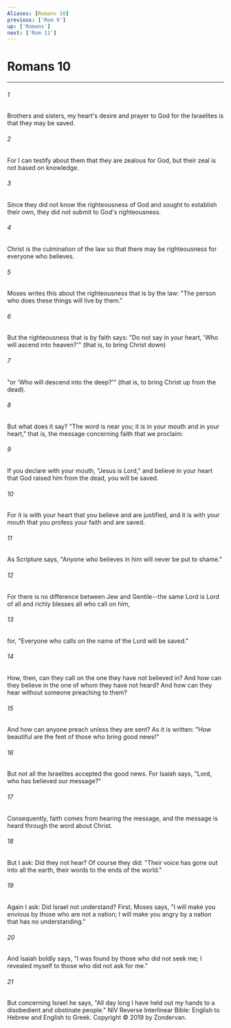 ```yaml
---
Aliases: [Romans 10]
previous: ['Rom 9']
up: ['Romans']
next: ['Rom 11']
---
```

# Romans 10

***


###### 1 
Brothers and sisters, my heart's desire and prayer to God for the Israelites is that they may be saved. 

###### 2 
For I can testify about them that they are zealous for God, but their zeal is not based on knowledge. 

###### 3 
Since they did not know the righteousness of God and sought to establish their own, they did not submit to God's righteousness. 

###### 4 
Christ is the culmination of the law so that there may be righteousness for everyone who believes. 

###### 5 
Moses writes this about the righteousness that is by the law: "The person who does these things will live by them." 

###### 6 
But the righteousness that is by faith says: "Do not say in your heart, 'Who will ascend into heaven?'" (that is, to bring Christ down) 

###### 7 
"or 'Who will descend into the deep?'" (that is, to bring Christ up from the dead). 

###### 8 
But what does it say? "The word is near you; it is in your mouth and in your heart," that is, the message concerning faith that we proclaim: 

###### 9 
If you declare with your mouth, "Jesus is Lord," and believe in your heart that God raised him from the dead, you will be saved. 

###### 10 
For it is with your heart that you believe and are justified, and it is with your mouth that you profess your faith and are saved. 

###### 11 
As Scripture says, "Anyone who believes in him will never be put to shame." 

###### 12 
For there is no difference between Jew and Gentile--the same Lord is Lord of all and richly blesses all who call on him, 

###### 13 
for, "Everyone who calls on the name of the Lord will be saved." 

###### 14 
How, then, can they call on the one they have not believed in? And how can they believe in the one of whom they have not heard? And how can they hear without someone preaching to them? 

###### 15 
And how can anyone preach unless they are sent? As it is written: "How beautiful are the feet of those who bring good news!" 

###### 16 
But not all the Israelites accepted the good news. For Isaiah says, "Lord, who has believed our message?" 

###### 17 
Consequently, faith comes from hearing the message, and the message is heard through the word about Christ. 

###### 18 
But I ask: Did they not hear? Of course they did: "Their voice has gone out into all the earth, their words to the ends of the world." 

###### 19 
Again I ask: Did Israel not understand? First, Moses says, "I will make you envious by those who are not a nation; I will make you angry by a nation that has no understanding." 

###### 20 
And Isaiah boldly says, "I was found by those who did not seek me; I revealed myself to those who did not ask for me." 

###### 21 
But concerning Israel he says, "All day long I have held out my hands to a disobedient and obstinate people." NIV Reverse Interlinear Bible: English to Hebrew and English to Greek. Copyright © 2019 by Zondervan.

